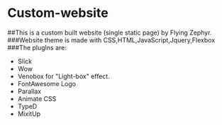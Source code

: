 # Custom-website
##This is a custom built website (single static page) by Flying Zephyr.
###Website theme is made with CSS,HTML,JavaScript,Jquery,Flexbox
###The plugIns are:
- Slick
- Wow
- Venobox for "Light-box" effect.
- FontAwesome Logo
- Parallax 
- Animate CSS
- TypeD
- MixitUp
